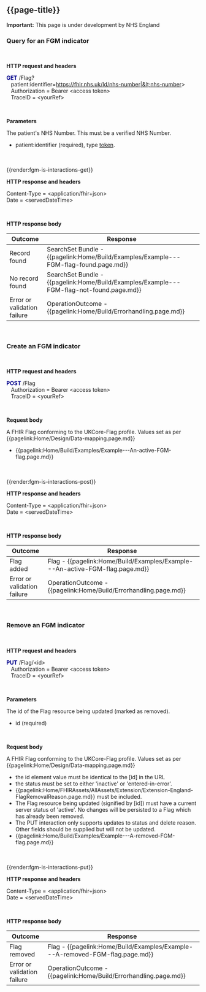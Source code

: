 ## {{page-title}}

  <div markdown="span" class="alert alert-warning" role="alert"><i class="fas fa-exclamation-triangle"></i><b> Important:</b> This page is under development by NHS England</div>


### Query for an FGM indicator

<br>

**HTTP request and headers**
<!--<div style="width: 300px; border: 1px solid darkgrey; padding: 10px; width: 100%">-->
<strong><font color="#00008B">GET</font></strong> /Flag?<br>&nbsp;&nbsp;&nbsp;patient:identifier=https://fhir.nhs.uk/Id/nhs-number|&lt;nhs-number&gt;
<br>&nbsp;&nbsp;&nbsp;Authorization = Bearer &lt;access token&gt;
<br>&nbsp;&nbsp;&nbsp;TraceID  =  &lt;yourRef&gt;
<!--</div>-->

<br>

**Parameters**

The patient's NHS Number. This must be a verified NHS Number.
- patient:identifier (required), type <a href='http://hl7.org/fhir/R4/search.html#token'>token</a>. 

<br>
<br>
{{render:fgm-is-interactions-get}}
<br>

**HTTP response and headers**
<!--<div style="width: 300px; border: 1px solid darkgrey; padding: 10px; width: 100%">-->
Content-Type = &lt;application/fhir+json&gt;<br>
Date             = &lt;servedDateTime&gt;<br>
<!--</div>-->

<br>

**HTTP response body**

| Outcome         | Response                       |
| ----------- | ------------------------  |
| Record found       | SearchSet Bundle - {{pagelink:Home/Build/Examples/Example---FGM-flag-found.page.md}}|
| No record found       | SearchSet Bundle - {{pagelink:Home/Build/Examples/Example---FGM-flag-not-found.page.md}}|
| Error or validation failure      | OperationOutcome - {{pagelink:Home/Build/Errorhandling.page.md}}|

<br>

### Create an FGM indicator

<br>

**HTTP request and headers**
<!--<div style="width: 300px; border: 1px solid darkgrey; padding: 10px; width: 100%">-->
<strong><font color="#00008B">POST</font></strong> /Flag
<br>&nbsp;&nbsp;&nbsp;Authorization = Bearer &lt;access token&gt;
<br>&nbsp;&nbsp;&nbsp;TraceID  =  &lt;yourRef&gt;
<!--</div>-->

<br>

**Request body**

A FHIR Flag conforming to the UKCore-Flag profile. Values set as per {{pagelink:Home/Design/Data-mapping.page.md}}
- {{pagelink:Home/Build/Examples/Example---An-active-FGM-flag.page.md}} 

<br>
<br>
{{render:fgm-is-interactions-post}}
<br>

**HTTP response and headers**
<!--<div style="width: 300px; border: 1px solid darkgrey; padding: 10px; width: 100%">-->
Content-Type = &lt;application/fhir+json&gt;<br>
Date             = &lt;servedDateTime&gt;<br>
<!--</div>-->

<br>

**HTTP response body**

| Outcome         | Response                       |
| ----------- | ------------------------  |
| Flag added       | Flag - {{pagelink:Home/Build/Examples/Example---An-active-FGM-flag.page.md}}|
| Error or validation failure      | OperationOutcome - {{pagelink:Home/Build/Errorhandling.page.md}}

<br>

### Remove an FGM indicator

<br>

**HTTP request and headers**
<!--<div style="width: 300px; border: 1px solid darkgrey; padding: 10px; width: 100%">-->
<strong><font color="#00008B">PUT</font></strong> /Flag/&lt;id&gt;
<br>&nbsp;&nbsp;&nbsp;Authorization = Bearer &lt;access token&gt;
<br>&nbsp;&nbsp;&nbsp;TraceID  =  &lt;yourRef&gt;
<!--</div>-->

<br>

**Parameters**

The id of the Flag resource being updated (marked as removed).
- id (required)

<br>

**Request body**

A FHIR Flag conforming to the UKCore-Flag profile. Values set as per {{pagelink:Home/Design/Data-mapping.page.md}}
- the id element value must be identical to the [id] in the URL
- the status must be set to either 'inactive' or 'entered-in-error'.
- {{pagelink:Home/FHIRAssets/AllAssets/Extension/Extension-England-FlagRemovalReason.page.md}} must be included. 
-  The Flag resource being updated (signified by [id]) must have a current server status of 'active'. No changes will be persisted to a Flag which has already been removed.
- The PUT interaction only supports updates to status and delete reason. Other fields should be supplied but will not be updated.
- {{pagelink:Home/Build/Examples/Example---A-removed-FGM-flag.page.md}}

<br>
<br>
{{render:fgm-is-interactions-put}}
<br>

**HTTP response and headers**
<!--<div style="width: 300px; border: 1px solid darkgrey; padding: 10px; width: 100%">-->
Content-Type = &lt;application/fhir+json&gt;<br>
Date             = &lt;servedDateTime&gt;<br>
<!--</div>-->

<br>

**HTTP response body**

| Outcome         | Response                       |
| ----------- | ------------------------  |
| Flag removed       | Flag - {{pagelink:Home/Build/Examples/Example---A-removed-FGM-flag.page.md}}|
| Error or validation failure      | OperationOutcome - {{pagelink:Home/Build/Errorhandling.page.md}}|

